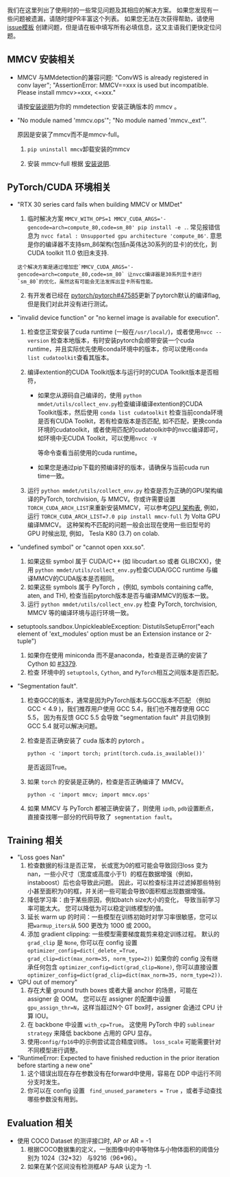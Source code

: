 

我们在这里列出了使用时的一些常见问题及其相应的解决方案。 如果您发现有一些问题被遗漏，请随时提PR丰富这个列表。 如果您无法在次获得帮助，请使用 [issue模板](https://github.com/open-mmlab/mmdetection/blob/master/.github/ISSUE_TEMPLATE/error-report.md/ ) 创建问题，但是请在板中填写所有必填信息，这又主语我们更快定位问题。

## MMCV 安装相关

- MMCV 与MMdetection的兼容问题: "ConvWS is already registered in conv layer"; "AssertionError: MMCV==xxx is used but incompatible. Please install mmcv>=xxx, <=xxx."

  请按[安装说明](https://mmdetection.readthedocs.io/en/latest/get_started.html#installation)为你的 mmdetection 安装正确版本的 mmcv 。

- "No module named 'mmcv.ops'"; "No module named 'mmcv._ext'".

    原因是安装了mmcv而不是mmcv-full。

    1.  `pip uninstall mmcv`卸载安装的mmcv

    2. 安装 mmcv-full 根据 [安装说明](https://mmcv.readthedocs.io/en/latest/#installation).

## PyTorch/CUDA 环境相关

- "RTX 30 series card fails when building MMCV or MMDet"

    1. 临时解决方案 `MMCV_WITH_OPS=1 MMCV_CUDA_ARGS='-gencode=arch=compute_80,code=sm_80' pip install -e .`.
        常见报错信息为 `nvcc fatal : Unsupported gpu architecture 'compute_86'`. 意思是你的编译器不支持sm_86架构(包括n英伟达30系列的显卡)的优化，到 CUDA toolkit 11.0 依旧未支持.

      这个解决方案是通过增加宏`MMCV_CUDA_ARGS='-gencode=arch=compute_80,code=sm_80` 让nvcc编译器是30系列显卡进行`sm_80`的优化，虽然这有可能会无法发挥出显卡所有性能。

    2. 有开发者已经在 [pytorch/pytorch#47585](https://github.com/pytorch/pytorch/pull/47585)更新了pytorch默认的编译flag,但是我们对此并没有进行测试。

- "invalid device function" or "no kernel image is available for execution".

    1. 检查您正常安装了cuda runtime (一般在`/usr/local/`)，或者使用`nvcc --version` 检查本地版本，有时安装pytorch会顺带安装一个cuda runtime，并且实际优先使用conda环境中的版本，你可以使用`conda list cudatoolkit`查看其版本。

    2. 编译extention的CUDA Toolkit版本与运行时的CUDA Toolkit版本是否相符，

       * 如果您从源码自己编译的，使用 `python mmdet/utils/collect_env.py`检查编译编译extention的CUDA Toolkit版本，然后使用 `conda list cudatoolkit` 检查当前conda环境是否有CUDA Toolkit，若有检查版本是否匹配, 如不匹配，更换conda环境的cudatoolkit，或者使用匹配的cudatoolkit中的nvcc编译即可，如环境中无CUDA Toolkit，可以使用`nvcc -V`

         等命令查看当前使用的cuda runtime。

       * 如果您是通过pip下载的预编译好的版本，请确保与当前cuda run time一致。

    3. 运行 `python mmdet/utils/collect_env.py` 检查是否为正确的GPU架构编译的PyTorch, torchvision, 与 MMCV。你或许需要设置`TORCH_CUDA_ARCH_LIST`来重新安装MMCV，可以参考[GPU 架构表](https://docs.nvidia.com/cuda/cuda-compiler-driver-nvcc/index.html#gpu-feature-list),
        例如， 运行 `TORCH_CUDA_ARCH_LIST=7.0 pip install mmcv-full` 为 Volta GPU 编译MMCV。
        这种架构不匹配的问题一般会出现在使用一些旧型号的 GPU 时候出现, 例如， Tesla K80 (3.7) on colab.

- "undefined symbol" or "cannot open xxx.so".

    1. 如果这些 symbol 属于 CUDA/C++ (如 libcudart.so 或者 GLIBCXX)，使用 `python mmdet/utils/collect_env.py`检查CUDA/GCC runtime 与编译MMCV的CUDA版本是否相同。
    2. 如果这些 symbols 属于 PyTorch ，(例如, symbols containing caffe, aten, and TH), 检查当前pytorch版本是否与编译MMCV的版本一致。
    3. 运行 `python mmdet/utils/collect_env.py` 检查 PyTorch, torchvision, MMCV 等的编译环境与运行环境一致。

- setuptools.sandbox.UnpickleableException: DistutilsSetupError("each element of 'ext_modules' option must be an Extension instance or 2-tuple")

    1. 如果你在使用 miniconda 而不是anaconda，检查是否正确的安装了 Cython 如  [#3379](https://github.com/open-mmlab/mmdetection/issues/3379).
    2. 检查 环境中的  `setuptools`, `Cython`, and `PyTorch`相互之间版本是否匹配。

- "Segmentation fault".
    1. 检查GCC的版本，通常是因为PyTorch版本与GCC版本不匹配 （例如 GCC < 4.9 )，我们推荐用户使用 GCC 5.4，我们也不推荐使用 GCC 5.5， 因为有反馈 GCC 5.5 会导致 "segmentation fault" 并且切换到 GCC 5.4 就可以解决问题。

    2. 检查是否正确安装了 cuda 版本的 pytorch 。

        ```shell
        python -c 'import torch; print(torch.cuda.is_available())'
        ```

        是否返回True。

    3. 如果 `torch` 的安装是正确的，检查是否正确编译了 MMCV。

        ```shell
        python -c 'import mmcv; import mmcv.ops'
        ```

    4. 如果 MMCV 与 PyTorch 都被正确安装了，则使用 `ipdb`, `pdb`设置断点，直接查找哪一部分的代码导致了` segmentation fault`。

## Training 相关

- "Loss goes Nan"
    1. 检查数据的标注是否正常， 长或宽为0的框可能会导致回归loss 变为nan，一些小尺寸（宽度或高度小于1）的框在数据增强（例如，instaboost）后也会导致此问题。 因此，可以检查标注并过滤掉那些特别小甚至面积为0的框，并关闭一些可能会导致0面积框出现数据增强。
    2. 降低学习率：由于某些原因，例如batch size大小的变化， 导致当前学习率可能太大。 您可以降低为可以稳定训练模型的值。
    3. 延长 warm up 的时间：一些模型在训练初始时对学习率很敏感，您可以把`warmup_iters`从 500 更改为 1000 或 2000。
    4. 添加 gradient clipping: 一些模型需要梯度裁剪来稳定训练过程。 默认的 `grad_clip` 是 `None`,  你可以在 config 设置`optimizer_config=dict(_delete_=True, grad_clip=dict(max_norm=35, norm_type=2))`  如果你的 config 没有继承任何包含 `optimizer_config=dict(grad_clip=None)`,  你可以直接设置`optimizer_config=dict(grad_clip=dict(max_norm=35, norm_type=2))`.
- ’GPU out of memory"
    1. 存在大量 ground truth boxes 或者大量 anchor 的场景，可能在 assigner 会 OOM。 您可以在 assigner 的配置中设置`gpu_assign_thr=N`，这样当超过N个 GT box时，assigner 会通过 CPU 计算 IOU。
    2. 在 backbone 中设置 `with_cp=True`。 这使用 PyTorch 中的 `sublinear strategy` 来降低 backbone 占用的 GPU 显存。
    3. 使用`config/fp16`中的示例尝试混合精度训练。 `loss_scale` 可能需要针对不同模型进行调整。
- "RuntimeError: Expected to have finished reduction in the prior iteration before starting a new one"
    1. 这个错误出现在存在参数没有在forward中使用，容易在 DDP 中运行不同分支时发生。
    2. 你可以在 config 设置 ` find_unused_parameters = True` ，或者手动查找哪些参数没有用到。

## Evaluation 相关

- 使用 COCO Dataset 的测评接口时,  AP or AR = -1
    1. 根据COCO数据集的定义，一张图像中的中等物体与小物体面积的阈值分别为 1024（32\*32） 与9216（96\*96）。
    2. 如果在某个区间没有检测框AP 与AR 认定为 -1.
